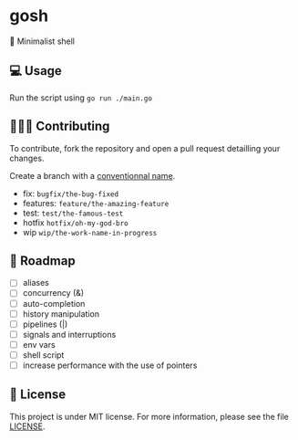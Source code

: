 # gosh

🐚 Minimalist shell

## 💻 Usage

Run the script using `go run ./main.go`

## 🧑‍🤝‍🧑 Contributing

To contribute, fork the repository and open a pull request detailling your changes.

Create a branch with a [conventionnal name](https://tilburgsciencehub.com/building-blocks/collaborate-and-share-your-work/use-github/naming-git-branches/).

- fix: `bugfix/the-bug-fixed`
- features: `feature/the-amazing-feature`
- test: `test/the-famous-test`
- hotfix `hotfix/oh-my-god-bro`
- wip `wip/the-work-name-in-progress`

## 📌 Roadmap

- [ ] aliases
- [ ] concurrency (&)
- [ ] auto-completion
- [ ] history manipulation
- [ ] pipelines (|)
- [ ] signals and interruptions
- [ ] env vars
- [ ] shell script
- [ ] increase performance with the use of pointers

## 📑 License

This project is under MIT license. For more information, please see the file [LICENSE](./LICENSE).
